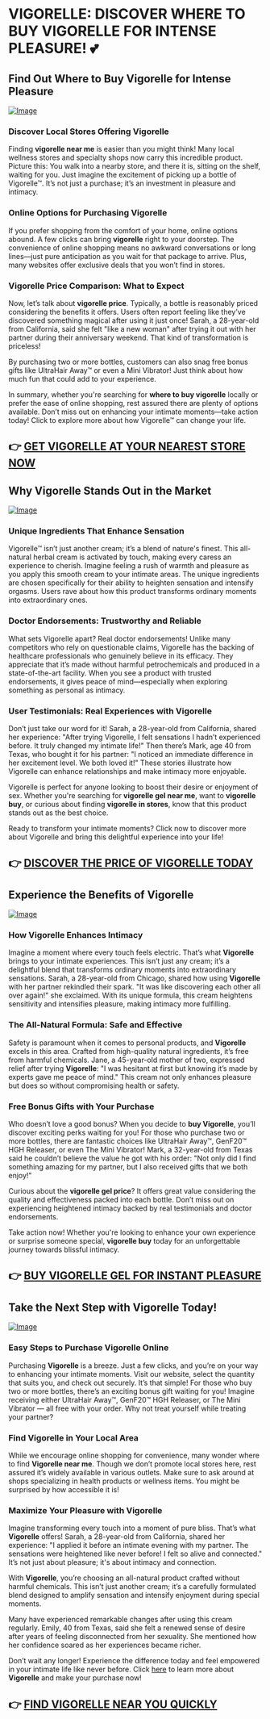 # VIGORELLE: DISCOVER WHERE TO BUY VIGORELLE FOR INTENSE PLEASURE! 💕

## Find Out Where to Buy Vigorelle for Intense Pleasure
[![Image](https://www2.sellhealth.com/8/vigorelle180x200_A.jpg)](https://gchaffi.com/7sWe6nmA)

### Discover Local Stores Offering Vigorelle
Finding **vigorelle near me** is easier than you might think! Many local wellness stores and specialty shops now carry this incredible product. Picture this: You walk into a nearby store, and there it is, sitting on the shelf, waiting for you. Just imagine the excitement of picking up a bottle of Vigorelle™. It’s not just a purchase; it’s an investment in pleasure and intimacy. 

### Online Options for Purchasing Vigorelle
If you prefer shopping from the comfort of your home, online options abound. A few clicks can bring **vigorelle** right to your doorstep. The convenience of online shopping means no awkward conversations or long lines—just pure anticipation as you wait for that package to arrive. Plus, many websites offer exclusive deals that you won’t find in stores.

### Vigorelle Price Comparison: What to Expect
Now, let’s talk about **vigorelle price**. Typically, a bottle is reasonably priced considering the benefits it offers. Users often report feeling like they’ve discovered something magical after using it just once! Sarah, a 28-year-old from California, said she felt "like a new woman" after trying it out with her partner during their anniversary weekend. That kind of transformation is priceless! 

By purchasing two or more bottles, customers can also snag free bonus gifts like UltraHair Away™ or even a Mini Vibrator! Just think about how much fun that could add to your experience.

In summary, whether you're searching for **where to buy vigorelle** locally or prefer the ease of online shopping, rest assured there are plenty of options available. Don’t miss out on enhancing your intimate moments—take action today! Click to explore more about how Vigorelle™ can change your life.



## 👉 [GET VIGORELLE AT YOUR NEAREST STORE NOW](https://gchaffi.com/7sWe6nmA)

## Why Vigorelle Stands Out in the Market
[![Image](https://www2.sellhealth.com/8/Vigorelle_logo_500px120px.jpg)](https://gchaffi.com/7sWe6nmA)

### Unique Ingredients That Enhance Sensation
Vigorelle™ isn’t just another cream; it’s a blend of nature's finest. This all-natural herbal cream is activated by touch, making every caress an experience to cherish. Imagine feeling a rush of warmth and pleasure as you apply this smooth cream to your intimate areas. The unique ingredients are chosen specifically for their ability to heighten sensation and intensify orgasms. Users rave about how this product transforms ordinary moments into extraordinary ones.

### Doctor Endorsements: Trustworthy and Reliable  
What sets Vigorelle apart? Real doctor endorsements! Unlike many competitors who rely on questionable claims, Vigorelle has the backing of healthcare professionals who genuinely believe in its efficacy. They appreciate that it’s made without harmful petrochemicals and produced in a state-of-the-art facility. When you see a product with trusted endorsements, it gives peace of mind—especially when exploring something as personal as intimacy.

### User Testimonials: Real Experiences with Vigorelle  
Don’t just take our word for it! Sarah, a 28-year-old from California, shared her experience: "After trying Vigorelle, I felt sensations I hadn’t experienced before. It truly changed my intimate life!" Then there’s Mark, age 40 from Texas, who bought it for his partner: "I noticed an immediate difference in her excitement level. We both loved it!" These stories illustrate how Vigorelle can enhance relationships and make intimacy more enjoyable.

Vigorelle is perfect for anyone looking to boost their desire or enjoyment of sex. Whether you're searching for **vigorelle gel near me**, want to **vigorelle buy**, or curious about finding **vigorelle in stores**, know that this product stands out as the best choice.

Ready to transform your intimate moments? Click now to discover more about Vigorelle and bring this delightful experience into your life!



## 👉 [DISCOVER THE PRICE OF VIGORELLE TODAY](https://gchaffi.com/7sWe6nmA)

## Experience the Benefits of Vigorelle

[![Image](https://www2.sellhealth.com/2/vigorelle_fpa.jpg)](https://gchaffi.com/7sWe6nmA)

### How Vigorelle Enhances Intimacy
Imagine a moment where every touch feels electric. That’s what **Vigorelle** brings to your intimate experiences. This isn’t just any cream; it’s a delightful blend that transforms ordinary moments into extraordinary sensations. Sarah, a 28-year-old from Chicago, shared how using **Vigorelle** with her partner rekindled their spark. "It was like discovering each other all over again!" she exclaimed. With its unique formula, this cream heightens sensitivity and intensifies pleasure, making intimacy more fulfilling.

### The All-Natural Formula: Safe and Effective
Safety is paramount when it comes to personal products, and **Vigorelle** excels in this area. Crafted from high-quality natural ingredients, it’s free from harmful chemicals. Jane, a 45-year-old mother of two, expressed relief after trying **Vigorelle**: "I was hesitant at first but knowing it’s made by experts gave me peace of mind." This cream not only enhances pleasure but does so without compromising health or safety.

### Free Bonus Gifts with Your Purchase
Who doesn’t love a good bonus? When you decide to **buy Vigorelle**, you’ll discover exciting perks waiting for you! For those who purchase two or more bottles, there are fantastic choices like UltraHair Away™, GenF20™ HGH Releaser, or even The Mini Vibrator! Mark, a 32-year-old from Texas said he couldn’t believe the value he got with his order: "Not only did I find something amazing for my partner, but I also received gifts that we both enjoy!"

Curious about the **vigorelle gel price**? It offers great value considering the quality and effectiveness packed into each bottle. Don’t miss out on experiencing heightened intimacy backed by real testimonials and doctor endorsements.

Take action now! Whether you're looking to enhance your own experience or surprise someone special, **vigorelle buy** today for an unforgettable journey towards blissful intimacy.



## 👉 [BUY VIGORELLE GEL FOR INSTANT PLEASURE](https://gchaffi.com/7sWe6nmA)

## Take the Next Step with Vigorelle Today!

[![Image](https://www2.sellhealth.com/8/vigorelle500x140_A.jpg)](https://gchaffi.com/7sWe6nmA)

### Easy Steps to Purchase Vigorelle Online
Purchasing **Vigorelle** is a breeze. Just a few clicks, and you’re on your way to enhancing your intimate moments. Visit our website, select the quantity that suits you, and check out securely. It’s that simple! For those who buy two or more bottles, there’s an exciting bonus gift waiting for you! Imagine receiving either UltraHair Away™, GenF20™ HGH Releaser, or The Mini Vibrator — all free with your order. Why not treat yourself while treating your partner?

### Find Vigorelle in Your Local Area
While we encourage online shopping for convenience, many wonder where to find **Vigorelle near me**. Though we don’t promote local stores here, rest assured it’s widely available in various outlets. Make sure to ask around at shops specializing in health products or wellness items. You might be surprised by how accessible it is!

### Maximize Your Pleasure with Vigorelle  
Imagine transforming every touch into a moment of pure bliss. That’s what **Vigorelle** offers! Sarah, a 28-year-old from California, shared her experience: "I applied it before an intimate evening with my partner. The sensations were heightened like never before! I felt so alive and connected." It’s not just about pleasure; it's about intimacy and connection.

With **Vigorelle**, you’re choosing an all-natural product crafted without harmful chemicals. This isn’t just another cream; it’s a carefully formulated blend designed to amplify sensation and intensify enjoyment during special moments.

Many have experienced remarkable changes after using this cream regularly. Emily, 40 from Texas, said she felt a renewed sense of desire after years of feeling disconnected from her sexuality. She mentioned how her confidence soared as her experiences became richer.

Don’t wait any longer! Experience the difference today and feel empowered in your intimate life like never before. Click [here](https://gchaffi.com/7sWe6nmA) to learn more about **Vigorelle** and make your purchase now!



## 👉 [FIND VIGORELLE NEAR YOU QUICKLY](https://gchaffi.com/7sWe6nmA)